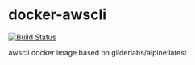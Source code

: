 # docker-awscli

[![Build Status](https://drone.io/github.com/ntk1000/docker-awscli/status.png)](https://drone.io/github.com/ntk1000/docker-awscli/latest)

awscli docker image based on gliderlabs/alpine:latest


